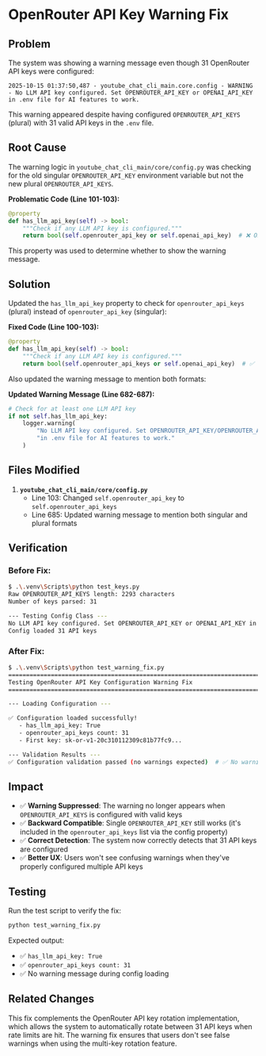 # OpenRouter API Key Warning Fix

## Problem

The system was showing a warning message even though 31 OpenRouter API keys were configured:

```
2025-10-15 01:37:50,487 - youtube_chat_cli_main.core.config - WARNING - No LLM API key configured. Set OPENROUTER_API_KEY or OPENAI_API_KEY in .env file for AI features to work.
```

This warning appeared despite having configured `OPENROUTER_API_KEYS` (plural) with 31 valid API keys in the `.env` file.

## Root Cause

The warning logic in `youtube_chat_cli_main/core/config.py` was checking for the old singular `OPENROUTER_API_KEY` environment variable but not the new plural `OPENROUTER_API_KEYS`.

**Problematic Code (Line 101-103):**
```python
@property
def has_llm_api_key(self) -> bool:
    """Check if any LLM API key is configured."""
    return bool(self.openrouter_api_key or self.openai_api_key)  # ❌ Only checks singular
```

This property was used to determine whether to show the warning message.

## Solution

Updated the `has_llm_api_key` property to check for `openrouter_api_keys` (plural) instead of `openrouter_api_key` (singular):

**Fixed Code (Line 100-103):**
```python
@property
def has_llm_api_key(self) -> bool:
    """Check if any LLM API key is configured."""
    return bool(self.openrouter_api_keys or self.openai_api_key)  # ✅ Checks plural
```

Also updated the warning message to mention both formats:

**Updated Warning Message (Line 682-687):**
```python
# Check for at least one LLM API key
if not self.has_llm_api_key:
    logger.warning(
        "No LLM API key configured. Set OPENROUTER_API_KEY/OPENROUTER_API_KEYS or OPENAI_API_KEY "
        "in .env file for AI features to work."
    )
```

## Files Modified

1. **`youtube_chat_cli_main/core/config.py`**
   - Line 103: Changed `self.openrouter_api_key` to `self.openrouter_api_keys`
   - Line 685: Updated warning message to mention both singular and plural formats

## Verification

### Before Fix:
```bash
$ .\.venv\Scripts\python test_keys.py
Raw OPENROUTER_API_KEYS length: 2293 characters
Number of keys parsed: 31

--- Testing Config Class ---
No LLM API key configured. Set OPENROUTER_API_KEY or OPENAI_API_KEY in .env file for AI features to work.  # ❌ Warning shown
Config loaded 31 API keys
```

### After Fix:
```bash
$ .\.venv\Scripts\python test_warning_fix.py
================================================================================
Testing OpenRouter API Key Configuration Warning Fix
================================================================================

--- Loading Configuration ---

✅ Configuration loaded successfully!
   - has_llm_api_key: True
   - openrouter_api_keys count: 31
   - First key: sk-or-v1-20c310112309c81b77fc9...

--- Validation Results ---
✅ Configuration validation passed (no warnings expected)  # ✅ No warning!
```

## Impact

- ✅ **Warning Suppressed**: The warning no longer appears when `OPENROUTER_API_KEYS` is configured with valid keys
- ✅ **Backward Compatible**: Single `OPENROUTER_API_KEY` still works (it's included in the `openrouter_api_keys` list via the config property)
- ✅ **Correct Detection**: The system now correctly detects that 31 API keys are configured
- ✅ **Better UX**: Users won't see confusing warnings when they've properly configured multiple API keys

## Testing

Run the test script to verify the fix:

```bash
python test_warning_fix.py
```

Expected output:
- ✅ `has_llm_api_key: True`
- ✅ `openrouter_api_keys count: 31`
- ✅ No warning message during config loading

## Related Changes

This fix complements the OpenRouter API key rotation implementation, which allows the system to automatically rotate between 31 API keys when rate limits are hit. The warning fix ensures that users don't see false warnings when using the multi-key rotation feature.

